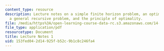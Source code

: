 ```yaml
---
content_type: resource
description: Lecture notes on a simple finite horizon problem, an optimal saving problem,
  a general recursive problem, and the principle of optimality.
file: /media/https%3A/open-learning-course-data-rc.s3.amazonaws.com/14-451-dynamic-optimization-methods-with-applications-fall-2009/153fed042d14925fb52c9b1c8c246fa4_MIT14_451F09_lec01.pdf
file_type: application/pdf
resourcetype: Document
title: Lecture Notes 1
uid: 153fed04-2d14-925f-b52c-9b1c8c246fa4
---
```

